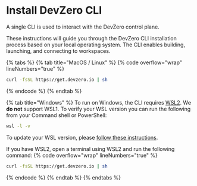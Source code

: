 # Install DevZero CLI

A single CLI is used to interact with the DevZero control plane.

These instructions will guide you through the DevZero CLI installation process based on your local operating system. The CLI enables building, launching, and connecting to workspaces.&#x20;

{% tabs %}
{% tab title="MacOS / Linux" %}
{% code overflow="wrap" lineNumbers="true" %}
```bash
curl -fsSL https://get.devzero.io | sh
```
{% endcode %}
{% endtab %}

{% tab title="Windows" %}
To run on Windows, the CLI requires [WSL2](https://learn.microsoft.com/en-us/windows/wsl/install). We **do not** support WSL1. To verify your WSL version you can run the following from your Command shell or PowerShell:&#x20;
```sh
wsl -l -v
```
To update your WSL version, please [follow these instructions](https://learn.microsoft.com/en-us/windows/wsl/install#upgrade-version-from-wsl-1-to-wsl-2).

If you have WSL2, open a terminal using WSL2 and run the following command:&#x20;
{% code overflow="wrap" lineNumbers="true" %}
```bash
curl -fsSL https://get.devzero.io | sh
```
{% endcode %}
{% endtab %}
{% endtabs %}